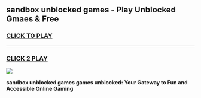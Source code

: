
## sandbox unblocked games - Play Unblocked Gmaes & Free
<h3>
<a href="https://news.freeplayer.one?title=sandbox_unblocked_games&ref=23F">CLICK TO PLAY</a></h3>
<hr>

<h3>
<a href="https://news.freeplayer.one?title=sandbox_unblocked_games&ref=23F">CLICK 2 PLAY</a>
  
</h3>

<a href="https://news.freeplayer.one?title=sandbox_unblocked_games&ref=23F/"><img src="https://clearcache.store/games.png"></a>


**sandbox unblocked games games unblocked: Your Gateway to Fun and Accessible Online Gaming**
